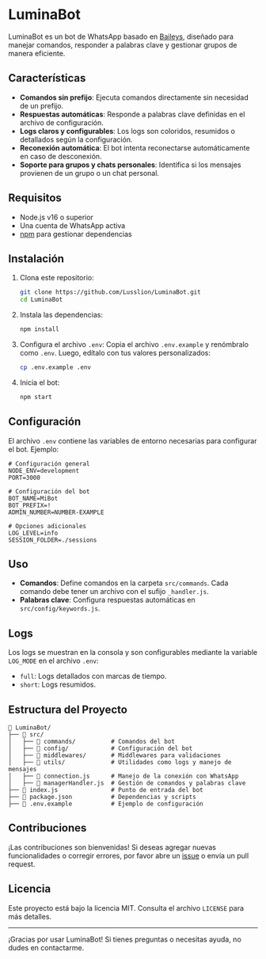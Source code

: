 # LuminaBot

LuminaBot es un bot de WhatsApp basado en [Baileys](https://github.com/adiwajshing/Baileys), diseñado para manejar comandos, responder a palabras clave y gestionar grupos de manera eficiente.

## Características

- **Comandos sin prefijo**: Ejecuta comandos directamente sin necesidad de un prefijo.
- **Respuestas automáticas**: Responde a palabras clave definidas en el archivo de configuración.
- **Logs claros y configurables**: Los logs son coloridos, resumidos o detallados según la configuración.
- **Reconexión automática**: El bot intenta reconectarse automáticamente en caso de desconexión.
- **Soporte para grupos y chats personales**: Identifica si los mensajes provienen de un grupo o un chat personal.

## Requisitos

- Node.js v16 o superior
- Una cuenta de WhatsApp activa
- [npm](https://www.npmjs.com/) para gestionar dependencias

## Instalación

1. Clona este repositorio:
   ```bash
   git clone https://github.com/Lusslion/LuminaBot.git
   cd LuminaBot
   ```

2. Instala las dependencias:
   ```bash
   npm install
   ```

3. Configura el archivo `.env`:
   Copia el archivo `.env.example` y renómbralo como `.env`. Luego, edítalo con tus valores personalizados:
   ```bash
   cp .env.example .env
   ```

4. Inicia el bot:
   ```bash
   npm start
   ```

## Configuración

El archivo `.env` contiene las variables de entorno necesarias para configurar el bot. Ejemplo:

```env
# Configuración general
NODE_ENV=development
PORT=3000

# Configuración del bot
BOT_NAME=MiBot
BOT_PREFIX=!
ADMIN_NUMBER=NUMBER-EXAMPLE

# Opciones adicionales
LOG_LEVEL=info
SESSION_FOLDER=./sessions
```

## Uso

- **Comandos**: Define comandos en la carpeta `src/commands`. Cada comando debe tener un archivo con el sufijo `_handler.js`.
- **Palabras clave**: Configura respuestas automáticas en `src/config/keywords.js`.

## Logs

Los logs se muestran en la consola y son configurables mediante la variable `LOG_MODE` en el archivo `.env`:
- `full`: Logs detallados con marcas de tiempo.
- `short`: Logs resumidos.

## Estructura del Proyecto

```
📁 LuminaBot/
├── 📁 src/
│   ├── 📁 commands/          # Comandos del bot
│   ├── 📁 config/            # Configuración del bot
│   ├── 📁 middlewares/       # Middlewares para validaciones
│   ├── 📁 utils/             # Utilidades como logs y manejo de mensajes
│   ├── 📄 connection.js      # Manejo de la conexión con WhatsApp
│   ├── 📄 managerHandler.js  # Gestión de comandos y palabras clave
├── 📄 index.js               # Punto de entrada del bot
├── 📄 package.json           # Dependencias y scripts
├── 📄 .env.example           # Ejemplo de configuración
```

## Contribuciones

¡Las contribuciones son bienvenidas! Si deseas agregar nuevas funcionalidades o corregir errores, por favor abre un [issue](https://github.com/Lusslion/LuminaBot/issues) o envía un pull request.

## Licencia

Este proyecto está bajo la licencia MIT. Consulta el archivo `LICENSE` para más detalles.

---

¡Gracias por usar LuminaBot! Si tienes preguntas o necesitas ayuda, no dudes en contactarme.